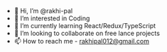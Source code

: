 - 👋 Hi, I’m @rakhi-pal
- 👀 I’m interested in Coding
- 🌱 I’m currently learning React/Redux/TypeScript
- 💞️ I’m looking to collaborate on free lance projects
- 📫 How to reach me - rakhipal012@gmail.com

<!---
rakhi-pal/rakhi-pal is a ✨ special ✨ repository because its `README.md` (this file) appears on your GitHub profile.
You can click the Preview link to take a look at your changes.
--->
